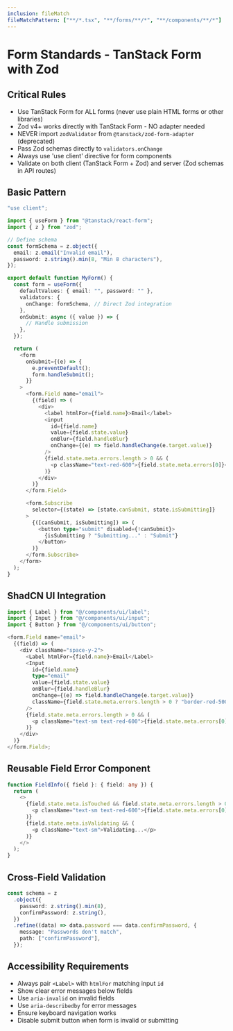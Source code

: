 ```yaml
---
inclusion: fileMatch
fileMatchPattern: ["**/*.tsx", "**/forms/**/*", "**/components/**/*"]
---
```


# Form Standards - TanStack Form with Zod

## Critical Rules

- Use TanStack Form for ALL forms (never use plain HTML forms or other libraries)
- Zod v4+ works directly with TanStack Form - NO adapter needed
- NEVER import `zodValidator` from `@tanstack/zod-form-adapter` (deprecated)
- Pass Zod schemas directly to `validators.onChange`
- Always use 'use client' directive for form components
- Validate on both client (TanStack Form + Zod) and server (Zod schemas in API routes)

## Basic Pattern

```typescript
"use client";

import { useForm } from "@tanstack/react-form";
import { z } from "zod";

// Define schema
const formSchema = z.object({
  email: z.email("Invalid email"),
  password: z.string().min(8, "Min 8 characters"),
});

export default function MyForm() {
  const form = useForm({
    defaultValues: { email: "", password: "" },
    validators: {
      onChange: formSchema, // Direct Zod integration
    },
    onSubmit: async ({ value }) => {
      // Handle submission
    },
  });

  return (
    <form
      onSubmit={(e) => {
        e.preventDefault();
        form.handleSubmit();
      }}
    >
      <form.Field name="email">
        {(field) => (
          <div>
            <label htmlFor={field.name}>Email</label>
            <input
              id={field.name}
              value={field.state.value}
              onBlur={field.handleBlur}
              onChange={(e) => field.handleChange(e.target.value)}
            />
            {field.state.meta.errors.length > 0 && (
              <p className="text-red-600">{field.state.meta.errors[0]}</p>
            )}
          </div>
        )}
      </form.Field>

      <form.Subscribe
        selector={(state) => [state.canSubmit, state.isSubmitting]}
      >
        {([canSubmit, isSubmitting]) => (
          <button type="submit" disabled={!canSubmit}>
            {isSubmitting ? "Submitting..." : "Submit"}
          </button>
        )}
      </form.Subscribe>
    </form>
  );
}
```

## ShadCN UI Integration

```typescript
import { Label } from "@/components/ui/label";
import { Input } from "@/components/ui/input";
import { Button } from "@/components/ui/button";

<form.Field name="email">
  {(field) => (
    <div className="space-y-2">
      <Label htmlFor={field.name}>Email</Label>
      <Input
        id={field.name}
        type="email"
        value={field.state.value}
        onBlur={field.handleBlur}
        onChange={(e) => field.handleChange(e.target.value)}
        className={field.state.meta.errors.length > 0 ? "border-red-500" : ""}
      />
      {field.state.meta.errors.length > 0 && (
        <p className="text-sm text-red-600">{field.state.meta.errors[0]}</p>
      )}
    </div>
  )}
</form.Field>;
```

## Reusable Field Error Component

```typescript
function FieldInfo({ field }: { field: any }) {
  return (
    <>
      {field.state.meta.isTouched && field.state.meta.errors.length > 0 && (
        <p className="text-sm text-red-600">{field.state.meta.errors[0]}</p>
      )}
      {field.state.meta.isValidating && (
        <p className="text-sm">Validating...</p>
      )}
    </>
  );
}
```

## Cross-Field Validation

```typescript
const schema = z
  .object({
    password: z.string().min(8),
    confirmPassword: z.string(),
  })
  .refine((data) => data.password === data.confirmPassword, {
    message: "Passwords don't match",
    path: ["confirmPassword"],
  });
```

## Accessibility Requirements

- Always pair `<Label>` with `htmlFor` matching input `id`
- Show clear error messages below fields
- Use `aria-invalid` on invalid fields
- Use `aria-describedby` for error messages
- Ensure keyboard navigation works
- Disable submit button when form is invalid or submitting
